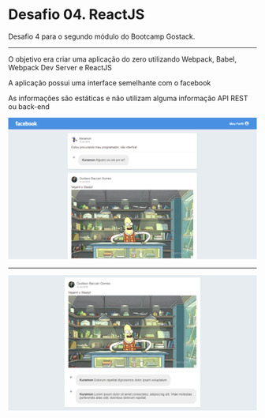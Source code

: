 # Desafio 04. ReactJS
Desafio 4 para o segundo módulo do Bootcamp Gostack.

<hr>

O objetivo era criar uma aplicação do zero utilizando Webpack, Babel, Webpack Dev Server e ReactJS

A aplicação possui uma interface semelhante com o facebook

As informações são estáticas e não utilizam alguma informação API REST ou back-end

![Link Text](https://github.com/Baccan/desafio04-bootcamp-gostack/blob/master/prints/desafio04.png)

<hr>

![Link Text](https://github.com/Baccan/desafio04-bootcamp-gostack/blob/master/prints/desafio04-feed.png)
